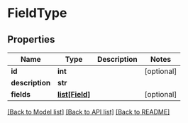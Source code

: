 # FieldType

## Properties
Name | Type | Description | Notes
------------ | ------------- | ------------- | -------------
**id** | **int** |  | [optional] 
**description** | **str** |  | 
**fields** | [**list[Field]**](Field.md) |  | [optional] 

[[Back to Model list]](../README.md#documentation-for-models) [[Back to API list]](../README.md#documentation-for-api-endpoints) [[Back to README]](../README.md)

